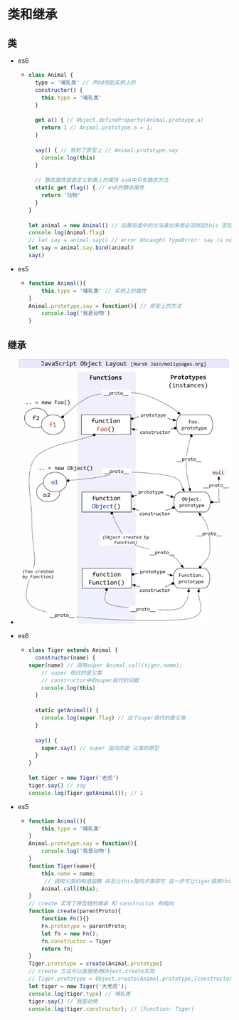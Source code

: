 # 类和继承

## 类

+ es6

  + ```javascript
    class Animal {
      type = '哺乳类' // 声dd明到实例上的
      constructor() {
        this.type = '哺乳类'
      }
    
      get a() { // Object.defineProperty(Animal.protoype,a)
        return 1 // Animal.prototype.a = 1;
      }
    
      say() { // 放到了原型上 // Animal.prototype.say
        console.log(this)
      }
    
      // 静态属性就是定义到类上的属性 es6中只有静态方法
      static get flag() { // es6的静态属性
        return '动物'
      }
    }
    
    let animal = new Animal() // 如果将类中的方法拿出来用必须绑定this 否则默认指向undefind
    console.log(Animal.flag)
    // let say = animal.say() // error Uncaught TypeError: say is not a function
    let say = animal.say.bind(animal)
    say()
    ```

+ es5

  + ```javascript
    function Animal(){
        this.type = '哺乳类' // 实例上的属性
    }
    Animal.prototype.say = function(){ // 原型上的方法
        console.log('我是动物')
    }
    ```
## 继承

+ ![原型链继承图](.\img\原型链.jpg)

+ es6

  + ```javascript
    class Tiger extends Animal {
      constructor(name) {
    super(name) // 调用super Animal.call(tiger,name);
        // super 指代的是父类
        // constructor中的super指代的问题
        console.log(this)
      }
    
      static getAnimal() {
        console.log(super.flag) // 这个super指代的是父类
      }
    
      say() {
        super.say() // super 指向的是 父类的原型
      }
    }
    
    let tiger = new Tiger('老虎')
    tiger.say() // say
    console.log(Tiger.getAnimal()); // 1
    ```
    
  
+ es5

  + ```javascript
    function Animal(){
        this.type = '哺乳类'
    }
    Animal.prototype.say = function(){
        console.log('我是动物')
    }
    function Tiger(name){
        this.name = name;
         // 调用父类的构造函数 并且让this指向子类即可 这一步可让tiger调用this.type
        Animal.call(this);
    }
    // create 实现了原型链的继承 和 constructor 的指向
    function create(parentProto){
        function Fn(){}
        Fn.prototype = parentProto;
        let fn = new Fn();
        fn.constructor = Tiger
        return fn;
    }
    Tiger.prototype = create(Animal.prototype)
    // create 方法可以直接使用Object.create实现
    // Tiger.prototype = Object.create(Animal.prototype,{constructor:{value:Tiger}});
    let tiger = new Tiger('大老虎');
    console.log(tiger.type) // 哺乳类
    tiger.say() // 我是动物
    console.log(tiger.constructor); // [Function: Tiger]
    ```

  
